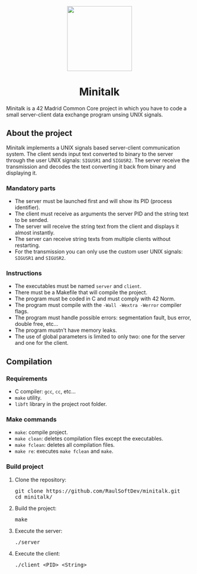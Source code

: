 <div align="center">
  <img width="175" src="https://img.shields.io/badge/Grade-100%25-00dd13?style=for-the-badge&logo=42"/>
</div>

<div align="center">
  <h1 align="center">Minitalk</h1>
</div>

<p direction="auto">
  Minitalk is a 42 Madrid Common Core project in which you have to code a small server-client data exchange program unsing UNIX signals.
</p>

## About the project
<p direction="auto">
  Minitalk implements a UNIX signals based server-client communication system. The client sends input text converted to binary to the server through the user UNIX signals: <code>SIGUSR1</code> and <code>SIGUSR2</code>.
  The server receive the transmission and decodes the text converting it back from binary and displaying it.
</p>
<h3>Mandatory parts</h3>
<ul>
  <li>The server must be launched first and will show its PID (process identifier).</li>
  <li>The client must receive as arguments the server PID and the string text to be sended.</li>
  <li>The server will receive the string text from the client and displays it almost instantly.</li>
  <li>The server can receive string texts from multiple clients without restarting.</li>
  <li>For the transmission you can only use the custom user UNIX signals: <code>SIGUSR1</code> and <code>SIGUSR2</code>.</li>
</ul>
<h3>Instructions</h3>
<ul>
  <li>The executables must be named <code>server</code> and <code>client</code>.</li>
  <li>There must be a Makefile that will compile the project.</li>
  <li>The program must be coded in C and must comply with 42 Norm.</li>
  <li>The program must compile with the <code>-Wall -Wextra -Werror</code> compiler flags.</li>
  <li>The program must handle possible errors: segmentation fault, bus error, double free, etc...</li>
  <li>The program mustn't have memory leaks.</li>
  <li>The use of global parameters is limited to only two: one for the server and one for the client.</li>
</ul>

## Compilation
<h3>Requirements</h3>
<ul>
  <li>C compiler: <code>gcc</code>, <code>cc</code>, etc...</li>
  <li><code>make</code> utility.</li>
  <li><code>libft</code> library in the project root folder.</li>
</ul>

<h3>Make commands</h3>
<ul>
  <li><code>make</code>: compile project.</li>
  <li><code>make clean</code>: deletes compilation files except the executables.</li>
  <li><code>make fclean</code>: deletes all compilation files.</li>
  <li><code>make re</code>: executes <code>make fclean</code> and <code>make</code>.</li>
</ul>

<h3>Build project</h3>
<ol>
<li>
<p dir="auto">Clone the repository:</p>
<div class="highlight highlight-source-shell notranslate position-relative overflow-auto" dir="auto"><pre><samp>git clone https://github.com/RaulSoftDev/minitalk.git
<span class="pl-c1">cd</span> minitalk/</samp></pre>
</div>
</li>
<li>
<p dir="auto">Build the project:</p>
<div class="highlight highlight-source-shell notranslate position-relative overflow-auto" dir="auto"><pre><samp>make</samp></pre>
</div>
</li>
<li>
<p dir="auto">Execute the server:</p>
<div class="highlight highlight-source-shell notranslate position-relative overflow-auto" dir="auto"><pre><samp>./server</samp></pre>
</div>
</li>
<li>
<p dir="auto">Execute the client:</p>
<div class="highlight highlight-source-shell notranslate position-relative overflow-auto" dir="auto"><pre><samp>./client &ltPID&gt &ltString&gt</samp></pre>
</div>
</li>
</ol>
